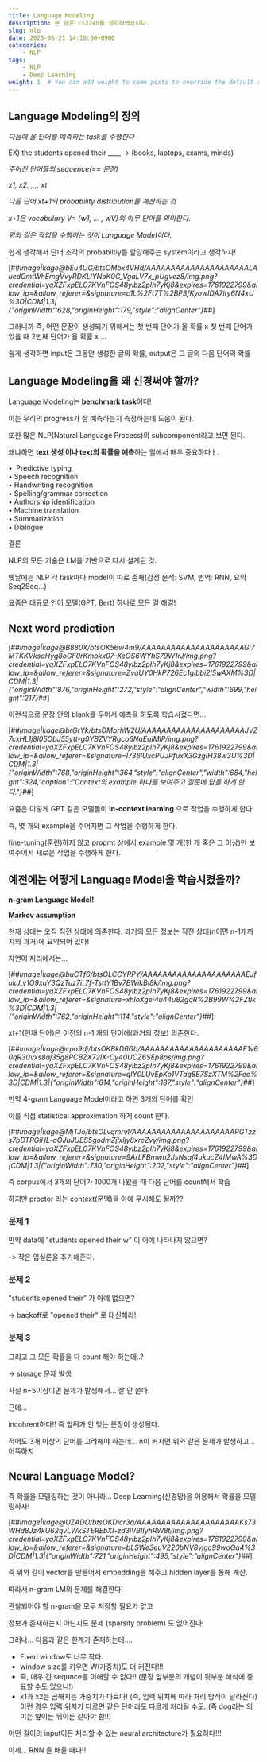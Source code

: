 ```yaml
---
title: Language Modeling
description: 본 글은 cs224n를 정리하였습니다. 
slug: nlp
date: 2025-06-21 14:10:00+0900
categories:
    - NLP
tags:
    - NLP
    - Deep Learning
weight: 1  # You can add weight to some posts to override the default sorting (date descending)
---
```


## Language Modeling의 정의  

_다음에 올 단어를 예측하는 task를 수행한다_

EX) the students opened their \_\_\_\_ -> (books, laptops, exams, minds)

_주어진 단어들의 sequence(== 문장)_

_x1, x2, ,,,, xt_

_다음 단어 xt+1의 probability distribution를 계산하는 것_ 

_x+1은 vocabulary V= {w1, ... , wV}의 아무 단어를 의미한다._ 

_위와 같은 작업을 수행하는 것이 Language Model이다._ 

쉽게 생각해서 단더 조각의 probabiltiy를 할당해주는 system이라고 생각하자! 

[##_Image|kage@bEu4UG/btsOMbx4VHd/AAAAAAAAAAAAAAAAAAAAALAuedCmtWhEmgVvyRDKLlYNoK0C_VgaLV7x_pUgvez8/img.png?credential=yqXZFxpELC7KVnFOS48ylbz2pIh7yKj8&amp;expires=1761922799&amp;allow_ip=&amp;allow_referer=&amp;signature=c1L%2Ft7T%2BP3fKyowIDA7ity6N4xU%3D|CDM|1.3|{"originWidth":628,"originHeight":179,"style":"alignCenter"}_##]

그러니까 즉, 어떤 문장이 생성되기 위해서는 첫 번째 단어가 올 확률 x 첫 번째 단어가 있을 때 2번째 단어가 올 확률 x ...

쉽게 생각하면 input은 그동안 생성한 글의 확률, output은 그 글의 다음 단어의 확률 

## Language Modeling을 왜 신경써야 할까? 

Language Modeling는 **benchmark task**이다!

이는 우리의 progress가 잘 예측하는지 측정하는데 도움이 된다. 

또한 많은 NLP(Natural Language Process)의 subcomponent라고 보면 된다.

왜냐하면 **text 생성 이나 text의 확률을 예측**하는 일에서 매우 중요하다ㅏ. 

•  Predictive typing  
• Speech recognition  
• Handwriting recognition  
• Spelling/grammar correction  
• Authorship identification  
• Machine translation  
• Summarization  
• Dialogue

결론

NLP의 모든 기술은 LM을 기반으로 다시 설계된 것.

옛날에는 NLP 각 task마다 model이 따로 존재(감정 분석: SVM, 번역: RNN, 요약 Seq2Seq...)

요즘은 대규모 언어 모델(GPT, Bert) 하나로 모든 걸 해결! 

## Next word prediction 

[##_Image|kage@B880X/btsOK56w4m9/AAAAAAAAAAAAAAAAAAAAAGi7MTKKVksaHyg8oGF0rKmbkx07-XeOS6WYhS79W1rJ/img.png?credential=yqXZFxpELC7KVnFOS48ylbz2pIh7yKj8&amp;expires=1761922799&amp;allow_ip=&amp;allow_referer=&amp;signature=ZvaUY0HkP726Ec1gIbbi2I5wAXM%3D|CDM|1.3|{"originWidth":876,"originHeight":272,"style":"alignCenter","width":699,"height":217}_##]

이런식으로 문장 안의 blank를 두어서 예측을 하도록 학습시켰다면... 

[##_Image|kage@brGrYk/btsOMbrhW2U/AAAAAAAAAAAAAAAAAAAAAJVZ7cxHL1j8l05ObJ55ytt-g0YBZVYRgco6NaEaiMlP/img.png?credential=yqXZFxpELC7KVnFOS48ylbz2pIh7yKj8&amp;expires=1761922799&amp;allow_ip=&amp;allow_referer=&amp;signature=I736lUxcPUJPfuxX3GzgIH38w3U%3D|CDM|1.3|{"originWidth":768,"originHeight":364,"style":"alignCenter","width":684,"height":324,"caption":"Context와 example 하나를 보여주고 질문에 답을 하게 한다."}_##]

요즘은 이렇게 GPT 같은 모델들이 **in-context learning** 으로 작업을 수행하게 한다. 

즉, 몇 개의 example을 주어지면 그 작업을 수행하게 한다. 

fine-tuning(훈련)하지 않고 propmt 상에서 example 몇 개(한 개 혹은 그 이상)만 보여주어서 새로운 작업을 수행하게 한다. 

## 예전에는 어떻게 Language Model을 학습시켰을까?

**n-gram Language Model!**

**Markov assumption**

현재 상태는 오직 직전 상태에 의존한다. 과거의 모든 정보는 직전 상태(n이면 n-1개까지의 과거)에 요약되어 있다! 

자연어 처리에서는...   

[##_Image|kage@buCTf6/btsOLCCYRPY/AAAAAAAAAAAAAAAAAAAAAEJfukJ_v1O9xuY3QzTuz7i_7f-TsttY1Bv7BWikBI8k/img.png?credential=yqXZFxpELC7KVnFOS48ylbz2pIh7yKj8&amp;expires=1761922799&amp;allow_ip=&amp;allow_referer=&amp;signature=xhloXgei4u44u82gqR%2B99W%2FZtIk%3D|CDM|1.3|{"originWidth":762,"originHeight":114,"style":"alignCenter"}_##]

xt+1(현재 단어)은 이전의 n-1 개의 단어에(과거의 정보) 의존한다.

[##_Image|kage@cpa9dj/btsOKBkD6Gh/AAAAAAAAAAAAAAAAAAAAAE1v60qR30vxs8aj35g8PCBZX72lX-Cy40UCZ6SEp8ps/img.png?credential=yqXZFxpELC7KVnFOS48ylbz2pIh7yKj8&amp;expires=1761922799&amp;allow_ip=&amp;allow_referer=&amp;signature=qIY0LUvEpKo1VTag8E7SzXTM%2Feo%3D|CDM|1.3|{"originWidth":614,"originHeight":187,"style":"alignCenter"}_##]

만약 4-gram Language Model이라고 하면 3개의 단어를 확인 

이를 직접 statistical approximation 하게 count 한다. 

[##_Image|kage@MjTJo/btsOLvqmrvI/AAAAAAAAAAAAAAAAAAAAAPGTzzs7bDTPGiHL-aOJuJUES5godmZjlxljy8xrcZvy/img.png?credential=yqXZFxpELC7KVnFOS48ylbz2pIh7yKj8&amp;expires=1761922799&amp;allow_ip=&amp;allow_referer=&amp;signature=9ArLFBmwn2JsNsaf4ukucZ4IMwA%3D|CDM|1.3|{"originWidth":730,"originHeight":202,"style":"alignCenter"}_##]

즉 corpus에서 3개의 단어가 1000개 나왔을 때 다음 단어를 count해서 학습 

하지만 proctor 라는 context(문맥)을 아예 무시해도 될까??

### 문제 1

만약 data에 "students opened their w" 이 아예 나타나지 않으면? 

\-> 작은 입실론을 추가해준다. 

### 문제 2

"students opened their" 가 아예 없으면?

\-> backoff로 "opened their" 로 대신해라!  

### 문제 3

그리고 그 모든 확률을 다 count 해야 하는데..? 

\-> storage 문제 발생 

사실 n=5이상이면 문제가 발생해서... 잘 안 쓴다. 

근데...

incohrent하다!! 즉 앞뒤가 안 맞는 문장이 생성된다. 

적어도 3개 이상의 단어를 고려해야 하는데... n이 커지면 위와 같은 문제가 발생하고... 어뜩하지 

## Neural Language Model? 

즉 확률을 모델링하는 것이 아니라... Deep Learning(신경망)을 이용해서 확률을 모델링하자! 

[##_Image|kage@UZADO/btsOKDicr3a/AAAAAAAAAAAAAAAAAAAAAKs73WHd8Jz4kU62qvLWkSTEREbXI-zd3iVBIIyhRW8t/img.png?credential=yqXZFxpELC7KVnFOS48ylbz2pIh7yKj8&amp;expires=1761922799&amp;allow_ip=&amp;allow_referer=&amp;signature=bLSWe3euV220bNV8vjgc99woGa4%3D|CDM|1.3|{"originWidth":721,"originHeight":495,"style":"alignCenter"}_##]

즉 위와 같이 vector를 만들어서 embedding을 해주고 hidden layer를 통해 계산. 

따라서 n-gram LM의 문제를 해결한다! 

관찰되어야 할 n-gram을 모두 저장할 필요가 없고 

정보가 존재하는지 아닌지도 문제 (sparsity problem) 도 없어진다!

그러나... 다음과 같은 한계가 존재하는데....

-   Fixed window도 너무 작다. 
-   window size를 키우면 W(가중치)도 더 커진다!!!
-   즉, 매우 긴 sequnce를 이해할 수 없다!! (문장 앞부분의 개념이 뒷부분 해석에 중요할 수도 있으니!)
-   x1과 x2는 곱해지는 가중치가 다르다! (즉, 입력 위치에 따라 처리 방식이 달라진다) 이런 경우 입력 위치가 다르면 같은 단어라도 다르게 처리될 수도..(즉 dog라는 의미는 앞이든 뒤이든 같아야 함!!) 

어떤 길이의 input이든 처리할 수 있는 neural architecture가 필요하다!!! 

이제... RNN 을 배울 때다!!